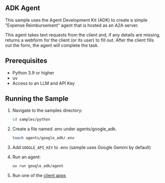 ## ADK Agent

This sample uses the Agent Development Kit (ADK) to create a simple "Expense Reimbursement" agent that is hosted as an A2A server.

This agent takes text requests from the client and, if any details are missing, returns a webform for the client (or its user) to fill out. After the client fills out the form, the agent will complete the task.

## Prerequisites

- Python 3.9 or higher
- uv
- Access to an LLM and API Key


## Running the Sample

1. Navigate to the samples directory:
    ```bash
    cd samples/python
    ```
2. Create a file named .env under agents/google_adk.
    ```bash
    touch agents/google_adk/.env
    ```
3. Add `GOOGLE_API_KEY` to .env  (sample uses Google Gemini by default)

4. Run an agent:
    ```bash
    uv run google_adk/agent
    ```
5. Run one of the [client apps](/samples/python/hosts/README.md)
